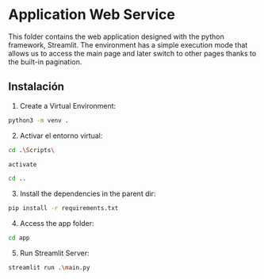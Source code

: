 # Application Web Service

This folder contains the web application designed with the python framework, Streamlit. The environment has a simple execution mode that allows us to access the main page and later switch to other pages thanks to the built-in pagination.

## Instalación

1. Create a Virtual Environment:

```sh
python3 -m venv .
```

2. Activar el entorno virtual:

```sh
cd .\Scripts\

activate

cd ..
```
3. Install the dependencies in the parent dir:

```sh
pip install -r requirements.txt
```

4. Access the app folder:

```sh
cd app
```

5. Run Streamlit Server:

```sh
streamlit run .\main.py
```